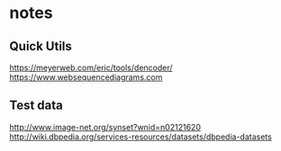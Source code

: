 # notes


## Quick Utils
https://meyerweb.com/eric/tools/dencoder/
https://www.websequencediagrams.com


## Test data
http://www.image-net.org/synset?wnid=n02121620
http://wiki.dbpedia.org/services-resources/datasets/dbpedia-datasets



